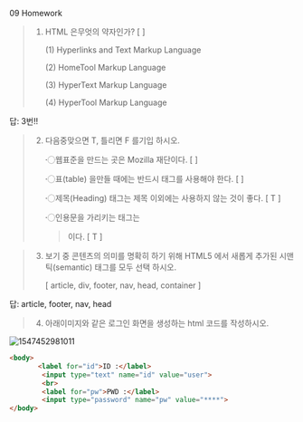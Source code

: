 09 Homework



> 1. HTML 은무엇의 약자인가? [    ] 
>
>    (1) Hyperlinks and Text Markup Language
>
>    (2) HomeTool Markup Language 
>
>    (3) HyperText Markup Language 
>
>    (4) HyperTool Markup Language



답: 3번!!



> 2. 다음중맞으면 T, 틀리면 F 를기입 하시오.
>
>     〮웹표준을 만드는 곳은 Mozilla 재단이다. [     ]
>
>     〮표(table) 을만들 때에는 반드시 <th> 태그를 사용해야 한다. [     ]
>
>     〮제목(Heading) 태그는 제목 이외에는 사용하지 않는 것이 좋다. [  T  ]
>
>     〮인용문을 가리키는 태그는 <blockquote> 이다. [  T  ]



> 3. 보기 중 콘텐츠의 의미를 명확히 하기 위해 HTML5 에서 새롭게 추가된 시맨틱(semantic) 태그를 모두 선택 하시오.
>
>     [ article, div, footer, nav, head, container ]



답:  article, footer, nav, head



> 4. 아래이미지와 같은 로그인 화면을 생성하는 html 코드를 작성하시오.

![1547452981011](C:\Users\student\AppData\Roaming\Typora\typora-user-images\1547452981011.png)

```html
<body>
       <label for="id">ID :</label>
        <input type="text" name="id" value="user">
        <br>
        <label for="pw">PWD :</label>
        <input type="password" name="pw" value="****">
</body>
```

